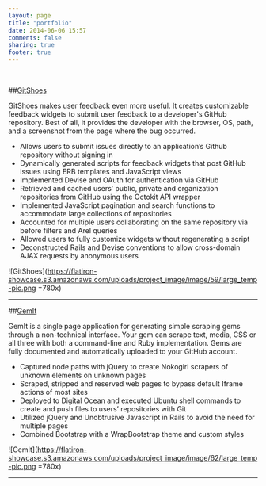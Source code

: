 ```yaml
---
layout: page
title: "portfolio"
date: 2014-06-06 15:57
comments: false
sharing: true
footer: true
---
```


<br>

##[GitShoes](http://gitshoes.com/)

GitShoes makes user feedback even more useful. It creates customizable feedback widgets to submit user feedback to a developer's GitHub repository. Best of all, it provides the developer with the browser, OS, path, and a screenshot from the page where the bug occurred.

* Allows users to submit issues directly to an application’s Github repository without signing in
* Dynamically generated scripts for feedback widgets that post GitHub issues using ERB templates and JavaScript views
* Implemented Devise and OAuth for authentication via GitHub
* Retrieved and cached users’ public, private and organization repositories from GitHub using the Octokit API wrapper
* Implemented JavaScript pagination and search functions to accommodate large collections of repositories
* Accounted for multiple users collaborating on the same repository via before filters and Arel queries
* Allowed users to fully customize widgets without regenerating a script
* Deconstructed Rails and Devise conventions to allow cross-domain AJAX requests by anonymous users

![GitShoes](https://flatiron-showcase.s3.amazonaws.com/uploads/project_image/image/59/large_temp-pic.png =780x)

---

##[GemIt](http://gemit.us/)

GemIt is a single page application for generating simple scraping gems through a non-technical interface. Your gem can scrape text, media, CSS or all three with both a command-line and Ruby implementation. Gems are fully documented and automatically uploaded to your GitHub account.

* Captured node paths with jQuery to create Nokogiri scrapers of unknown elements on unknown pages
* Scraped, stripped and reserved web pages to bypass default Iframe actions of most sites
* Deployed to Digital Ocean and executed Ubuntu shell commands to create and push files to users’ repositories with Git
* Utilized jQuery and Unobtrusive Javascript in Rails to avoid the need for multiple pages
* Combined Bootstrap with a WrapBootstrap theme and custom styles

![GemIt](https://flatiron-showcase.s3.amazonaws.com/uploads/project_image/image/62/large_temp-pic.png =780x)

---